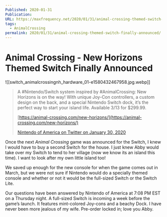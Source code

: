 ```yaml
---
Published: 2020-01-31
Publication: 
URL: https://maxfrequency.net/2020/01/31/animal-crossing-themed-switch-finally-announced/
tags:
  - AnimalCrossing
permalink: 2020/01/31/animal-crossing-themed-switch-finally-announced/
---
```

# Animal Crossing - New Horizons Themed Switch Finally Announced

![[switch_animalcrossingnh_hardware_01-e1580432467958.jpg.webp]]

> A #Nintendo/Switch system inspired by #AnimalCrossing: New Horizons is on the way! With unique Joy-Con controllers, a custom design on the back, and a special Nintendo Switch dock, it’s the perfect way to start your island life. Available 3/13 for $299.99.
> 
> [https://animal-crossing.com/new-horizons/](https://animal-crossing.com/new-horizons/)
> 
> [Nintendo of America on Twitter on January 30, 2020](https://twitter.com/NintendoAmerica/status/1223035247098384385)

Once the next _Animal Crossing_ game was announced for the Switch, I knew I would have to buy a second Switch for the house. I just knew Abby would take over my Switch to tend to her village (now we know its an island this time). I want to look after my own little island too!

We saved up enough for the new console for when the game comes out in March, but we were not sure if Nintendo would do a specially themed console and whether or not it would be the full-sized Switch or the Switch Lite.

Our questions have been answered by Nintendo of America at 7:08 PM EST on a Thursday night. A full-sized Switch is incoming a week before the game’s launch. It features mint-colored Joy-cons and a beachy Dock. I have never been more jealous of my wife. Pre-order locked in; love you Abby.